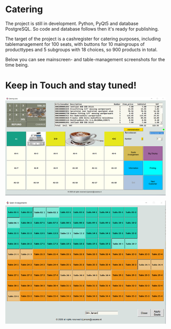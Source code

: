 # Catering

The project is still in  development.
Python, PyQt5 and database PostgreSQL.
So code and database follows then it's ready for publishing.

The target of the project is a cashregister for catering purposes, including tablemanagement for 100 seats, 
with buttons for 10 maingroups of producttypes and 5 subgroups with 18 choices, so 900 products in total.

Below you can see mainscreen- and table-management screenshots for the time being.

# Keep in Touch and stay tuned!

![Catering Mainscreen](https://raw.githubusercontent.com/DirkJanJansen/Catering/master/MainScreen.png)

![Catering Table_reservationscreen](https://raw.githubusercontent.com/DirkJanJansen/Catering/master/table_management.png)





 


